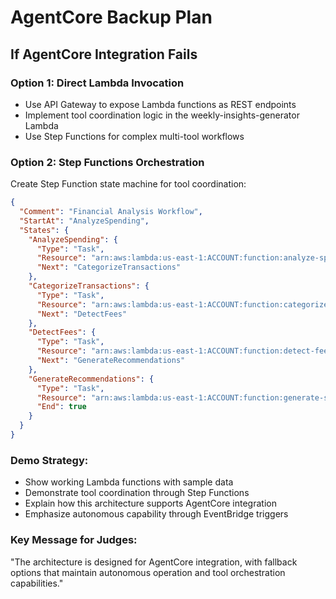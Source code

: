 # AgentCore Backup Plan

## If AgentCore Integration Fails

### Option 1: Direct Lambda Invocation
- Use API Gateway to expose Lambda functions as REST endpoints
- Implement tool coordination logic in the weekly-insights-generator Lambda
- Use Step Functions for complex multi-tool workflows

### Option 2: Step Functions Orchestration
Create Step Function state machine for tool coordination:

```json
{
  "Comment": "Financial Analysis Workflow",
  "StartAt": "AnalyzeSpending",
  "States": {
    "AnalyzeSpending": {
      "Type": "Task",
      "Resource": "arn:aws:lambda:us-east-1:ACCOUNT:function:analyze-spending-patterns",
      "Next": "CategorizeTransactions"
    },
    "CategorizeTransactions": {
      "Type": "Task", 
      "Resource": "arn:aws:lambda:us-east-1:ACCOUNT:function:categorize-transactions",
      "Next": "DetectFees"
    },
    "DetectFees": {
      "Type": "Task",
      "Resource": "arn:aws:lambda:us-east-1:ACCOUNT:function:detect-fees-and-subscriptions", 
      "Next": "GenerateRecommendations"
    },
    "GenerateRecommendations": {
      "Type": "Task",
      "Resource": "arn:aws:lambda:us-east-1:ACCOUNT:function:generate-savings-recommendations",
      "End": true
    }
  }
}
```

### Demo Strategy:
- Show working Lambda functions with sample data
- Demonstrate tool coordination through Step Functions
- Explain how this architecture supports AgentCore integration
- Emphasize autonomous capability through EventBridge triggers

### Key Message for Judges:
"The architecture is designed for AgentCore integration, with fallback options that maintain autonomous operation and tool orchestration capabilities."
